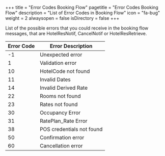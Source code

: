 +++
title = "Error Codes Booking Flow"
pagetitle = "Error Codes Booking Flow"
description = "List of Error Codes in Booking Flow"
icon = "fa-bug" 
weight = 2
alwaysopen = false
isDirectory = false
+++


List of the possible errors that you could receive in the booking flow messages, that are HotelResNotif, CancelNotif or HotelResRetrieve.


| **Error Code**	| **Error Description**						|
| --------------------- | ------------------------------------------------------------- |
| -1           		| Unexpected error						|
|  1           		| Validation error						|
| 10             	| HotelCode not found				|
| 11            	| Invalid Dates					|
| 14            	| Invalid Derived Rate			|
| 22            	| Rooms not found						|
| 23            	| Rates not found						|
| 30            	| Occupancy Error	|
| 31            	| RatePlan_Rate Error					|
| 38            	| POS credentials not found					|
| 50           		| Confirmation error						|
| 60           		| Cancellation error						|
